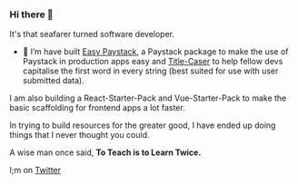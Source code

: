 ### Hi there 👋

It's that seafarer turned software developer.

- 🔭 I’m have built [Easy Paystack](https://www.npmjs.com/package/easy-paystack), a Paystack package to make the use of Paystack in
production apps easy and [Title-Caser](https://www.npmjs.com/package/title-caser) to help fellow devs capitalise the first word in every
string (best suited for use with user submitted data).

I am also building a React-Starter-Pack and Vue-Starter-Pack to make the basic scaffolding for frontend apps a lot faster.

In trying to build resources for the greater good, I have ended up doing things that I never thought you could.

A wise man once said, __To Teach is to Learn Twice.__

I;m on [Twitter](twitter.com/elvis-onobo)
<!--
**elvis-onobo/elvis-onobo** is a ✨ _special_ ✨ repository because its `README.md` (this file) appears on your GitHub profile.

Here are some ideas to get you started:

- 🔭 I’m currently working on ...
- 🌱 I’m currently learning ...
- 👯 I’m looking to collaborate on ...
- 🤔 I’m looking for help with ...
- 💬 Ask me about ...
- 📫 How to reach me: ...
- 😄 Pronouns: ...
- ⚡ Fun fact: ...
-->
